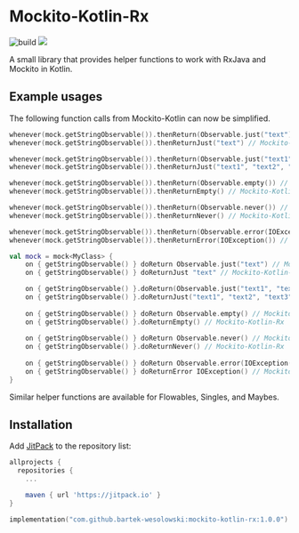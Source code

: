 Mockito-Kotlin-Rx
===================

![build](https://github.com/bartek-wesolowski/mockito-kotlin-rx/actions/workflows/build.yml/badge.svg)
[![](https://jitpack.io/v/bartek-wesolowski/mockito-kotlin-rx.svg)](https://jitpack.io/#bartek-wesolowski/mockito-kotlin-rx)

A small library that provides helper functions to work with RxJava and Mockito in Kotlin.

Example usages
--------
The following function calls from Mockito-Kotlin can now be simplified.
```kotlin
whenever(mock.getStringObservable()).thenReturn(Observable.just("text")) // Mockito-Kotlin
whenever(mock.getStringObservable()).thenReturnJust("text") // Mockito-Kotlin-Rx

whenever(mock.getStringObservable()).thenReturn(Observable.just("text1", "text2", "text3")) // Mockito-Kotlin
whenever(mock.getStringObservable()).thenReturnJust("text1", "text2", "text3") // Mockito-Kotlin-Rx

whenever(mock.getStringObservable()).thenReturn(Observable.empty()) // Mockito-Kotlin
whenever(mock.getStringObservable()).thenReturnEmpty() // Mockito-Kotlin-Rx

whenever(mock.getStringObservable()).thenReturn(Observable.never()) // Mockito-Kotlin
whenever(mock.getStringObservable()).thenReturnNever() // Mockito-Kotlin-Rx

whenever(mock.getStringObservable()).thenReturn(Observable.error(IOException())) // Mockito-Kotlin
whenever(mock.getStringObservable()).thenReturnError(IOException()) // Mockito-Kotlin-Rx

val mock = mock<MyClass> {
    on { getStringObservable() } doReturn Observable.just("text") // Mockito-Kotlin
    on { getStringObservable() } doReturnJust "text" // Mockito-Kotlin-Rx

    on { getStringObservable() }.doReturn(Observable.just("text1", "text2", "text3")) // Mockito-Kotlin
    on { getStringObservable() }.doReturnJust("text1", "text2", "text3") // Mockito-Kotlin-Rx
    
    on { getStringObservable() } doReturn Observable.empty() // Mockito-Kotlin
    on { getStringObservable() }.doReturnEmpty() // Mockito-Kotlin-Rx
    
    on { getStringObservable() } doReturn Observable.never() // Mockito-Kotlin
    on { getStringObservable() }.doReturnNever() // Mockito-Kotlin-Rx
    
    on { getStringObservable() } doReturn Observable.error(IOException()) // Mockito-Kotlin
    on { getStringObservable() } doReturnError IOException() // Mockito-Kotlin-Rx
}
```
Similar helper functions are available for Flowables, Singles, and Maybes.

Installation
--------
Add [JitPack][jitpack] to the repository list:

```groovy
allprojects {
  repositories {
    ...

    maven { url 'https://jitpack.io' }
}
```

```kotlin
implementation("com.github.bartek-wesolowski:mockito-kotlin-rx:1.0.0")
```

[jitpack]: https://jitpack.io/#bartek-wesolowski/customizable-okhttp-logging-interceptor